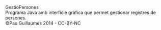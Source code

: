 
GestioPersones<br>
Programa Java amb interfície gràfica que permet gestionar registres de persones.<br>
©Pau Guillaumes 2014 - CC-BY-NC  
